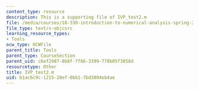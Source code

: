 ```yaml
---
content_type: resource
description: This is a supporting file of IVP_test2.m
file: /media/courses/18-330-introduction-to-numerical-analysis-spring-2012/b1ac6c9c121520ef0bb17bd3804eb4ae_IVP_test2.m
file_type: text/x-objcsrc
learning_resource_types:
- Tools
ocw_type: OCWFile
parent_title: Tools
parent_type: CourseSection
parent_uid: c6ef2987-0b8f-7f66-3399-778b05f3058d
resourcetype: Other
title: IVP_test2.m
uid: b1ac6c9c-1215-20ef-0bb1-7bd3804eb4ae
---
```

